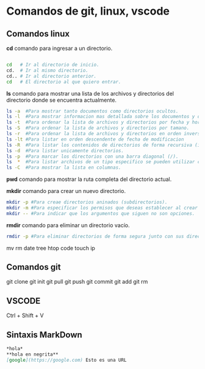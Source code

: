 # Comandos de git, linux, vscode
## Comandos linux

**cd** comando para ingresar a un directorio.
```bash

cd   # Ir al directorio de inicio.
cd.  # Ir al mismo directorio.
cd.. # Ir al directorio anterior.
cd   # El directorio al que quiero entrar.

```
**ls** comando para mostrar una lista de los archivos y directorios del directorio donde se encuentra actualmente.
```bash
ls -a  #Para mostrar tanto documentos como directorios ocultos.
ls -l  #Para mostrar informacion mas detallada sobre los documentos y directorios.
ls -t  #Para ordenar la lista de archivos y directorios por fecha y hora.
ls -S  #Para ordenar la lista de archivos y directorios por tamano.
ls -r  #Para ordenar la lista de archivos y directorios en orden inverso.
ls -lt #Para listar en orden descendente de fecha de modificacion
ls -R  #Para listar los contenidos de directorios de forma recursiva (incluyendo subdirectorios).
ls -d  #Para listar unicamente directorios.
ls -p  #Para marcar los directorios con una barra diagonal (/).
ls  *  #Para listar archivos de un tipo especifico se pueden utilizar comodines.
ls -C  #Para mostrar la lista en columnas.
```
**pwd** comando para mostrar la ruta completa del directorio actual.

**mkdir** comando para crear un nuevo directorio.
```bash
mkdir -p #Para creae directorios aninados (subdirectorios).
mkdir -m #Para especificar los permisos que deseas establecer al crear el directorio
mkdir -- #Para indicar que los argumentos que siguen no son opciones.
```
**rmdir** comando para eliminar un directorio vacío.
```bash
rmdir -p #Para eliminar directorios de forma segura junto con sus directorios padres vacíos si es necesario.
```
mv
rm
date
tree
htop
code
touch
ip

## Comandos git
git clone
git init
git pull
git push
git commit
git add
git rm

## VSCODE

Ctrl + Shift + V


## Sintaxis MarkDown
```markdown
*hola*
**hola en negrita**
[google](https://google.com) Esto es una URL

```